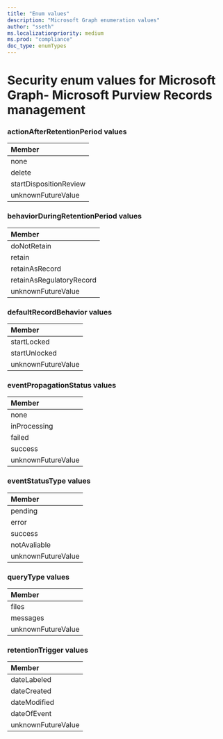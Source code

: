 ```yaml
---
title: "Enum values"
description: "Microsoft Graph enumeration values"
author: "sseth"
ms.localizationpriority: medium
ms.prod: "compliance"
doc_type: enumTypes
---
```


# Security enum values for Microsoft Graph- Microsoft Purview Records management 

### actionAfterRetentionPeriod values 



|Member|
|:---|
|none|
|delete|
|startDispositionReview|
|unknownFutureValue|

### behaviorDuringRetentionPeriod values 



|Member|
|:---|
|doNotRetain|
|retain|
|retainAsRecord|
|retainAsRegulatoryRecord|
|unknownFutureValue|


### defaultRecordBehavior values 



|Member|
|:---|
|startLocked|
|startUnlocked|
|unknownFutureValue|


### eventPropagationStatus values 



|Member|
|:---|
|none|
|inProcessing|
|failed|
|success|
|unknownFutureValue|

### eventStatusType values 



|Member|
|:---|
|pending|
|error|
|success|
|notAvaliable|
|unknownFutureValue|

### queryType values 



|Member|
|:---|
|files|
|messages|
|unknownFutureValue|



### retentionTrigger values 



|Member|
|:---|
|dateLabeled|
|dateCreated|
|dateModified|
|dateOfEvent|
|unknownFutureValue|


<!--
{
  "type": "#page.annotation",
  "namespace": "microsoft.graph.security"
}
-->